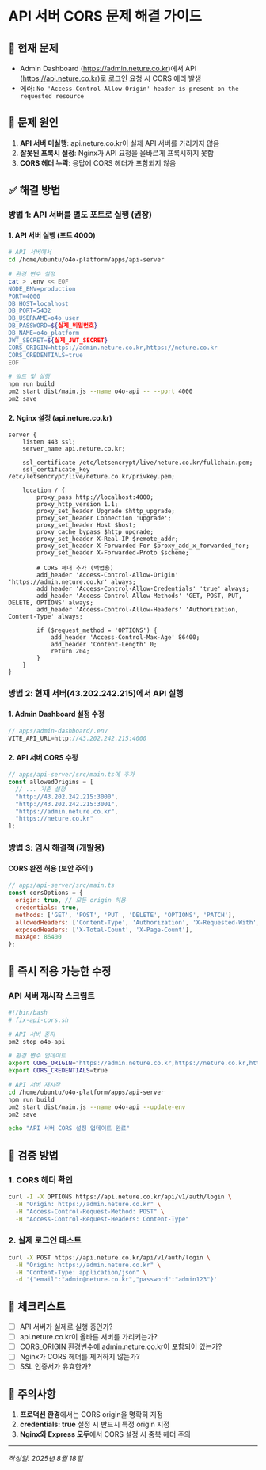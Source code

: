 # API 서버 CORS 문제 해결 가이드

## 🔴 현재 문제
- Admin Dashboard (https://admin.neture.co.kr)에서 API (https://api.neture.co.kr)로 로그인 요청 시 CORS 에러 발생
- 에러: `No 'Access-Control-Allow-Origin' header is present on the requested resource`

## 🎯 문제 원인

1. **API 서버 미실행**: api.neture.co.kr이 실제 API 서버를 가리키지 않음
2. **잘못된 프록시 설정**: Nginx가 API 요청을 올바르게 프록시하지 못함
3. **CORS 헤더 누락**: 응답에 CORS 헤더가 포함되지 않음

## ✅ 해결 방법

### 방법 1: API 서버를 별도 포트로 실행 (권장)

#### 1. API 서버 실행 (포트 4000)
```bash
# API 서버에서
cd /home/ubuntu/o4o-platform/apps/api-server

# 환경 변수 설정
cat > .env << EOF
NODE_ENV=production
PORT=4000
DB_HOST=localhost
DB_PORT=5432
DB_USERNAME=o4o_user
DB_PASSWORD=${실제_비밀번호}
DB_NAME=o4o_platform
JWT_SECRET=${실제_JWT_SECRET}
CORS_ORIGIN=https://admin.neture.co.kr,https://neture.co.kr
CORS_CREDENTIALS=true
EOF

# 빌드 및 실행
npm run build
pm2 start dist/main.js --name o4o-api -- --port 4000
pm2 save
```

#### 2. Nginx 설정 (api.neture.co.kr)
```nginx
server {
    listen 443 ssl;
    server_name api.neture.co.kr;
    
    ssl_certificate /etc/letsencrypt/live/neture.co.kr/fullchain.pem;
    ssl_certificate_key /etc/letsencrypt/live/neture.co.kr/privkey.pem;
    
    location / {
        proxy_pass http://localhost:4000;
        proxy_http_version 1.1;
        proxy_set_header Upgrade $http_upgrade;
        proxy_set_header Connection 'upgrade';
        proxy_set_header Host $host;
        proxy_cache_bypass $http_upgrade;
        proxy_set_header X-Real-IP $remote_addr;
        proxy_set_header X-Forwarded-For $proxy_add_x_forwarded_for;
        proxy_set_header X-Forwarded-Proto $scheme;
        
        # CORS 헤더 추가 (백업용)
        add_header 'Access-Control-Allow-Origin' 'https://admin.neture.co.kr' always;
        add_header 'Access-Control-Allow-Credentials' 'true' always;
        add_header 'Access-Control-Allow-Methods' 'GET, POST, PUT, DELETE, OPTIONS' always;
        add_header 'Access-Control-Allow-Headers' 'Authorization, Content-Type' always;
        
        if ($request_method = 'OPTIONS') {
            add_header 'Access-Control-Max-Age' 86400;
            add_header 'Content-Length' 0;
            return 204;
        }
    }
}
```

### 방법 2: 현재 서버(43.202.242.215)에서 API 실행

#### 1. Admin Dashboard 설정 수정
```javascript
// apps/admin-dashboard/.env
VITE_API_URL=http://43.202.242.215:4000
```

#### 2. API 서버 CORS 수정
```javascript
// apps/api-server/src/main.ts에 추가
const allowedOrigins = [
  // ... 기존 설정
  "http://43.202.242.215:3000",
  "http://43.202.242.215:3001",
  "https://admin.neture.co.kr",
  "https://neture.co.kr"
];
```

### 방법 3: 임시 해결책 (개발용)

#### CORS 완전 허용 (보안 주의!)
```javascript
// apps/api-server/src/main.ts
const corsOptions = {
  origin: true, // 모든 origin 허용
  credentials: true,
  methods: ['GET', 'POST', 'PUT', 'DELETE', 'OPTIONS', 'PATCH'],
  allowedHeaders: ['Content-Type', 'Authorization', 'X-Requested-With', 'Accept', 'Origin'],
  exposedHeaders: ['X-Total-Count', 'X-Page-Count'],
  maxAge: 86400
};
```

## 🔧 즉시 적용 가능한 수정

### API 서버 재시작 스크립트
```bash
#!/bin/bash
# fix-api-cors.sh

# API 서버 중지
pm2 stop o4o-api

# 환경 변수 업데이트
export CORS_ORIGIN="https://admin.neture.co.kr,https://neture.co.kr,http://43.202.242.215:3001"
export CORS_CREDENTIALS=true

# API 서버 재시작
cd /home/ubuntu/o4o-platform/apps/api-server
npm run build
pm2 start dist/main.js --name o4o-api --update-env
pm2 save

echo "API 서버 CORS 설정 업데이트 완료"
```

## 🎯 검증 방법

### 1. CORS 헤더 확인
```bash
curl -I -X OPTIONS https://api.neture.co.kr/api/v1/auth/login \
  -H "Origin: https://admin.neture.co.kr" \
  -H "Access-Control-Request-Method: POST" \
  -H "Access-Control-Request-Headers: Content-Type"
```

### 2. 실제 로그인 테스트
```bash
curl -X POST https://api.neture.co.kr/api/v1/auth/login \
  -H "Origin: https://admin.neture.co.kr" \
  -H "Content-Type: application/json" \
  -d '{"email":"admin@neture.co.kr","password":"admin123"}'
```

## 📝 체크리스트

- [ ] API 서버가 실제로 실행 중인가?
- [ ] api.neture.co.kr이 올바른 서버를 가리키는가?
- [ ] CORS_ORIGIN 환경변수에 admin.neture.co.kr이 포함되어 있는가?
- [ ] Nginx가 CORS 헤더를 제거하지 않는가?
- [ ] SSL 인증서가 유효한가?

## 🚨 주의사항

1. **프로덕션 환경**에서는 CORS origin을 명확히 지정
2. **credentials: true** 설정 시 반드시 특정 origin 지정
3. **Nginx와 Express 모두**에서 CORS 설정 시 중복 헤더 주의

---
*작성일: 2025년 8월 18일*